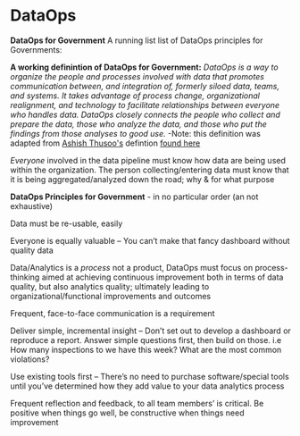 # DataOps
**DataOps for Government**
A running list list of DataOps principles for Governments:

**A working definintion of DataOps for Government:**
*DataOps is a way to organize the people and processes involved with data that promotes communication between, and integration of, formerly siloed data, teams, and systems. It takes advantage of process change, organizational realignment, and technology to facilitate relationships between everyone who handles data. DataOps closely connects the people who collect and prepare the data, those who analyze the data, and those who put the findings from those analyses to good use.*
-Note: this definition was adapted from [Ashish Thusoo's](https://twitter.com/ashishthusoo?lang=en) defintion [found here](http://www.zdnet.com/article/dataops-changing-the-world-one-organization-at-a-time/)

*Everyone* involved in the data pipeline must know how data are being used within the organization. The person collecting/entering data must know that it is being aggregated/analyzed down the road; why & for what purpose

**DataOps Principles for Government** - in no particular order (an not exhaustive)

Data must be re-usable, easily

Everyone is equally valuable – You can’t make that fancy dashboard without quality data

Data/Analytics is a *process* not a product, DataOps must focus on process-thinking aimed at achieving continuous improvement both in terms of data quality, but also analytics quality; ultimately leading to organizational/functional improvements and outcomes

Frequent, face-to-face communication is a requirement

Deliver simple, incremental insight – Don’t set out to develop a dashboard or reproduce a report. Answer simple questions first, then build on those. i.e How many inspections to we have this week? What are the most common violations? 

Use existing tools first – There’s no need to purchase software/special tools until you’ve determined how they add value to your data analytics process

Frequent reflection and feedback, to all team members’ is critical. Be positive when things go well, be constructive when things need improvement
